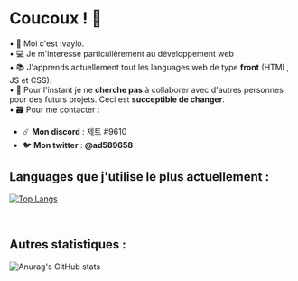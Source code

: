 # Coucoux ! 🦜 

•  👋 Moi c'est Ivaylo. <br />
• 💻 Je m'interesse particulièrement au développement web <br />
• 📚 J'apprends actuellement tout les languages web de type **front** (HTML, JS et CSS). <br />
• 🔰 Pour l'instant je ne **cherche pas** à collaborer avec d'autres personnes pour des futurs projets. Ceci est **succeptible de changer**.  <br />
• 🗃️ Pour me contacter : <br />
- ☄️ **Mon discord** : 제트 #9610
- 🐦 **Mon twitter** : **@ad589658**

## Languages que j'utilise le plus actuellement : 

[![Top Langs](https://github-readme-stats.vercel.app/api/top-langs/?username=ad55896-eu&layout=compact)](https://github.com/anuraghazra/github-readme-stats)

<br />

## Autres statistiques : 

![Anurag's GitHub stats](https://github-readme-stats.vercel.app/api?username=ad55896-eu&show_icons=true&theme=radical)


